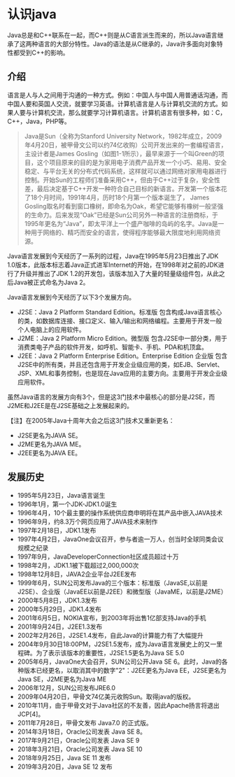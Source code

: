 
# 认识java
Java总是和C++联系在一起，而C++则是从C语言派生而来的，所以Java语言继承了这两种语言的大部分特性。Java的语法是从C继承的，Java许多面向对象特性都受到C++的影响。

## 介绍

 语言是人与人之间用于沟通的一种方式。例如：中国人与中国人用普通话沟通，而中国人要和英国人交流，就要学习英语。计算机语言是人与计算机交流的方式。如果人要与计算机交流，那么就要学习计算机语言。计算机语言有很多种，如：C，C++，Java，PHP等。   
 
 	
> Java是Sun（全称为Stanford University Network，1982年成立，2009年4月20日，被甲骨文公司以约74亿收购）公司开发出来的一套编程语言，主设计者是James Gosling（如图1-1所示），最早来源于一个叫Green的项目，这个项目原来的目的是为家用电子消费产品开发一个小巧、易用、安全稳定、与平台无关的分布式代码系统，这样就可以通过网络对家用电器进行控制。开始Sun的工程师们准备采用C++，但由于C++过于复杂，安全性差，最后决定基于C++开发一种符合自己目标的新语言。开发第一个版本花了18个月时间，1991年4月，历时18个月第一个版本诞生了， James Gosling取名时看到窗口橡树，即命名为Oak，希望它能够有橡树一般坚强的生命力。后来发现“Oak”已经是Sun公司另外一种语言的注册商标，于1995年更名为“Java”，即太平洋上一个盛产咖啡的岛屿的名字。Java是一种用于网络的、精巧而安全的语言，使得程序能够最大限度地利用网络资源。
   
							
Java语言发展到今天经历了一系列的过程，Java在1995年5月23日推出了JDK 1.0版本，此版本标志着Java正式进军Internet的开始，在1998年对之前的JDK进行了升级并推出了JDK 1.2的开发包，该版本加入了大量的轻量级组件包，从此之后Java被正式命名为Java 2。

Java语言发展到今天经历了以下3个发展方向。
+ J2SE：Java 2 Platform Standard Edition。标准版 包含构成Java语言核心的类，如数据库连接、接口定义、输入/输出和网络编程。主要用于开发一般个人电脑上的应用软件。
+ J2ME：Java 2 Platform Micro Edition。微型版 包含J2SE中一部分类，用于消费类电子产品的软件开发，如呼机、智能卡、手机、PDA和机顶盒。
+ J2EE：Java 2 Platform Enterprise Edition。Enterprise Edition 企业版 包含J2SE中的所有类，并且还包含用于开发企业级应用的类，如EJB、Servlet、JSP、XML和事务控制，也是现在Java应用的主要方向。主要用于开发企业级应用软件。

虽然Java语言的发展方向有3个，但是这3门技术中最核心的部分是J2SE，而J2ME和J2EE是在J2SE基础之上发展起来的。

【注】在2005年Java十周年大会之后这3门技术又重新更名：   
+ J2SE更名为JAVA SE。  
+ J2ME更名为JAVA ME。  
+ J2EE更名为JAVA EE。
  
## 发展历史

+ 1995年5月23日，Java语言诞生
+ 1996年1月，第一个JDK-JDK1.0诞生
+ 1996年4月，10个最主要的操作系统供应商申明将在其产品中嵌入JAVA技术
+ 1996年9月，约8.3万个网页应用了JAVA技术来制作
+ 1997年2月18日，JDK1.1发布
+ 1997年4月2日，JavaOne会议召开，参与者逾一万人，创当时全球同类会议规模之纪录
+ 1997年9月，JavaDeveloperConnection社区成员超过十万
+ 1998年2月，JDK1.1被下载超过2,000,000次
+ 1998年12月8日，JAVA2企业平台J2EE发布
+ 1999年6月，SUN公司发布Java的三个版本：标准版（JavaSE,以前是J2SE）、企业版（JavaEE以前是J2EE）和微型版（JavaME，以前是J2ME）
+ 2000年5月8日，JDK1.3发布
+ 2000年5月29日，JDK1.4发布
+ 2001年6月5日，NOKIA宣布，到2003年将出售1亿部支持Java的手机
+ 2001年9月24日，J2EE1.3发布
+ 2002年2月26日，J2SE1.4发布，自此Java的计算能力有了大幅提升
+ 2004年9月30日18:00PM，J2SE1.5发布，成为Java语言发展史上的又一里程碑。为了表示该版本的重要性，J2SE1.5更名为Java SE 5.0
+ 2005年6月，JavaOne大会召开，SUN公司公开Java SE 6。此时，Java的各种版本已经更名，以取消其中的数字"2"：J2EE更名为Java EE，J2SE更名为Java SE，J2ME更名为Java ME
+ 2006年12月，SUN公司发布JRE6.0
+ 2009年04月20日，甲骨文74亿美元收购Sun。取得java的版权。
+ 2010年11月，由于甲骨文对于Java社区的不友善，因此Apache扬言将退出JCP[4]。
+ 2011年7月28日，甲骨文发布 Java7.0 的正式版。
+ 2014年3月18日，Oracle公司发表 Java SE 8。
+ 2017年9月21日，Oracle公司发表 Java SE 9
+ 2018年3月21日，Oracle公司发表 Java SE 10
+ 2018年9月25日，Java SE 11 发布
+ 2019年3月20日，Java SE 12 发布

